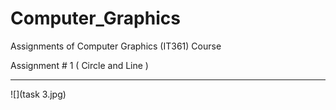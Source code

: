# Computer_Graphics
Assignments of Computer Graphics (IT361) Course


Assignment # 1    ( Circle and Line )
**********************************************************
![](task 3.jpg)
